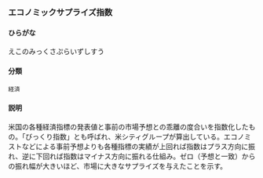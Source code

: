 <div style="display:none;">

## [あ行](securities-terms?id=あ行)

</div>

### エコノミックサプライズ指数

#### ひらがな

えこのみっくさぷらいずしすう

#### 分類

`経済`

#### 説明

米国の各種経済指標の発表値と事前の市場予想との乖離の度合いを指数化したもの。「びっくり指数」とも呼ばれ、米シティグループが算出している。エコノミストなどによる事前予想よりも各種指標の実績が上回れば指数はプラス方向に振れ、逆に下回れば指数はマイナス方向に振れる仕組み。ゼロ（予想と一致）からの振れ幅が大きいほど、市場に大きなサプライズを与えたことを示す。

<div style="display:none;">

## [か行](securities-terms?id=か行)
## [さ行](securities-terms?id=さ行)
## [た行](securities-terms?id=た行)
## [な行](securities-terms?id=な行)
## [は行](securities-terms?id=は行)
## [ま行](securities-terms?id=ま行)
## [や行](securities-terms?id=や行)
## [ら行](securities-terms?id=ら行)
## [わ行](securities-terms?id=わ行)
## [英数字・記号](securities-terms?id=英数字・記号)

</div>

